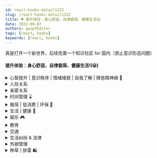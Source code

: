 ```yaml
---
id: react-hooks-detail1222
slug: /react-hooks-detail1222
title: ♥ 提升体验：身心舒适、自律极简、健康生活😃
date: 2022-09-07
authors: gaopfEditer
tags: [react, hooks]
keywords: [react, hooks]
---
```


真是打开一个新世界，后续完善一个知识社区 for 国内（禁止意识形态问题）


#### 提升体验：身心舒适、自律极简、健康生活![😃]


<details>
  <summary>心智提升 | 意识秩序 | 情绪维稳 | 自我了解 | 降低精神熵 💓</summary>
  <div>
    <aside style="background-color: #f0f0f0; padding: 10px; border-radius: 5px;">💡 心理学对个人的意义：<br/>1. 是更了解自己当下痛苦/烦恼/压抑的根源。<br/>2. 是如何在现有的条件和状态下，规划更好的未来。</aside>
    <aside style="background-color: #f0f0f0; padding: 10px; border-radius: 5px; margin-top: 10px;">💡 当你有能力改变自己处境的时候，就不要再去扮演受害者的角色了。</aside>
    <ul>
      <li><strong>心态成长</strong>：<a href="https://www.xiaohongshu.com/discovery/item/61ea6c64000000002103eda4?share_from_user_hidden=true&xhsshare=WeixinSession&appuid=591f1e7e50c4b4587b9dd97d&apptime=1653392884">李健：三十难立</a>：成功晚来一些更好，任何时候都不要卑微、也不要自大</li>
      <li><strong>持续动力</strong>：<a href="http://wufazhuce.com/question/3427">如何让自己一直保持前进的动力？</a> - 「ONE · 一个」问答</li>
      <li><strong>处理失误</strong>：<a href="https://www.xiaohongshu.com/discovery/item/626794f700000000010241a9?share_from_user_hidden=true&xhsshare=WeixinSession&appuid=591f1e7e50c4b4587b9dd97d&apptime=1651425498">大大方方地处理自己的失误和错误</a></li>
      <li><strong>情绪管理</strong>：<a href="https://www.xiaohongshu.com/discovery/item/626d0456000000002103520d?share_from_user_hidden=true&xhsshare=WeixinSession&appuid=591f1e7e50c4b4587b9dd97d&apptime=1651422814">不要在公开场合自我批评</a></li>
      <li><strong>表达方式</strong>：<a href="https://www.xiaohongshu.com/discovery/item/626f0f3a000000000102f3d8?share_from_user_hidden=true&xhsshare=WeixinSession&appuid=591f1e7e50c4b4587b9dd97d&apptime=1652082677">学会低声慢速说话</a></li>
      <li><strong>嘴笨反应慢推荐书单</strong>：<ol>
          <li><strong>《学会提问》</strong>：批判性思维入门经典。新版新增写作与演讲应用、图表辅助理解。</li>
          <li><strong>《沟通的艺术》</strong>：心理学教授力荐，图文并茂，幽默风趣。</li>
          <li><strong>《人性的弱点全集》</strong>：借助弱点找到闪光点，提升人际平和度。</li>
          <li><strong>《掌控谈话》</strong>：职场沟通、家庭关系都能用到的实用技巧。</li>
          <li><strong>《高效演讲》</strong>：不只是演讲，更是建立联系的艺术。</li></ol></li>
      <li><strong>软弱印象成因</strong>：<p>你是怎样给人留下软弱可欺的印象的？</p><ol>
          <li>别人拒绝你轻描淡写，而你拒绝别人时却觉得自己犯了错。</li>
          <li>帮别人比做自己的事还小心谨慎，甚至视为本分。</li>
          <li>害怕冷场，总是主动找话题，微信聊天没秒回也会愧疚。</li>
          <li>不敢表露坏情绪，怕负能量影响他人。</li>
          <li>借钱给别人不敢谈还钱的事。</li>
          <li>网购不满意也不敢退货。</li>
          <li>极度敏感，害怕得罪人，评论前反复斟酌措辞。</li>
          <li>朋友圈发多了怕打扰别人，经常撤回或秒删。</li></ol></li>
      <li><strong>如何改变</strong>：<a href="https://www.xiaohongshu.com/discovery/item/625823f2000000000102483a?share_from_user_hidden=true&xhsshare=WeixinSession&appuid=591f1e7e50c4b4587b9dd97d&apptime=1652633334">性格软的人如何变强</a><ul>
          <li>没事不要傻笑，底气不足的笑会暴露脆弱</li>
          <li>说话语气自然，抬头挺胸走路，展现气场</li>
          <li>拒绝要坚定，理由简短有力，不解释过多</li>
          <li>有主见，别轻易征求意见</li>
          <li>不随便夸奖不了解的人，避免被误认为谄媚</li>
          <li>讲话语速不要太快，贵人语迟</li>
          <li>姿态放高，不讨好，不谦卑</li>
          <li>说话声音洪亮，展示自信</li></ul></li>
      <li><strong>性格软建议</strong>：<a href="https://www.xiaohongshu.com/discovery/item/62768ce8000000002103c88a?share_from_user_hidden=true&xhsshare=WeixinSession&appuid=591f1e7e50c4b4587b9dd97d&apptime=1652637074">给性格软的人的小建议</a></li>
      <li><strong>情绪劳动</strong>：<a href="https://www.xiaohongshu.com/discovery/item/628055c50000000021036064?share_from_user_hidden=true&xhsshare=WeixinSession&appuid=591f1e7e50c4b4587b9dd97d&apptime=1652633554">为什么一天什么事都没做却觉得很累？</a>——因为你在进行大量情绪劳动</li>
      <li><strong>心态稳秘诀</strong>：<a href="https://www.xiaohongshu.com/discovery/item/62749943000000000102e668?share_from_user_hidden=true&xhsshare=WeixinSession&appuid=591f1e7e50c4b4587b9dd97d&apptime=1652634144">永远不要自证</a></li>
      <li><strong>强大三要素</strong>：<a href="https://www.xiaohongshu.com/discovery/item/62738a32000000000102b446?share_from_user_hidden=true&xhsshare=WeixinSession&appuid=591f1e7e50c4b4587b9dd97d&apptime=1652634231">脸皮厚 + 钝感力 + 强心脏</a></li>
      <li><strong>最有魅力的人</strong>：<a href="https://www.xiaohongshu.com/discovery/item/62883cdd0000000001029522?share_from_user_hidden=true&xhsshare=WeixinSession&appuid=591f1e7e50c4b4587b9dd97d&apptime=1653393494">盲目自信的人最有魅力</a></li>
      <li><strong>心安之法</strong>：<a href="https://www.xiaohongshu.com/discovery/item/622c6789000000000102dc17?share_from_user_hidden=true&xhsshare=WeixinSession&appuid=591f1e7e50c4b4587b9dd97d&apptime=1655056141">慎独、真诚、少解释、因果观</a></li>
      <li><strong>知行合一</strong>：<a href="https://www.xiaohongshu.com/discovery/item/62500540000000002103b10e?share_from_user_hidden=true&xhsshare=WeixinSession&appuid=591f1e7e50c4b4587b9dd97d&apptime=1655056407">人在事上磨，才能定得住</a></li>
      <li><strong>罗翔金句</strong>：<a href="https://www.xiaohongshu.com/discovery/item/629e2b2a000000001b0396fd?share_from_user_hidden=true&xhsshare=WeixinSession&appuid=591f1e7e50c4b4587b9dd97d&apptime=1655057498">今天是天赐的礼物，像珍惜礼物那样珍惜今天</a></li>
      <li><strong>罗翔哲学</strong>：<a href="https://www.xiaohongshu.com/discovery/item/625a96a1000000000102da42?share_from_user_hidden=true&xhsshare=WeixinSession&appuid=591f1e7e50c4b4587b9dd97d&apptime=1655181636">我们登上并不是我们所选择的舞台，去演出不是我们选择的剧本</a></li>
      <li><strong>内心力量</strong>：<a href="https://www.xiaohongshu.com/discovery/item/62a0536d0000000021034955?share_from_user_hidden=true&xhsshare=WeixinSession&appuid=591f1e7e50c4b4587b9dd97d&apptime=1655096406">他人的话没有力量，是你给了它权力</a></li>
      <li><strong>评价体系</strong>：<a href="https://www.xiaohongshu.com/discovery/item/62b876680000000021036c00?share_from_user_hidden=true&xhsshare=WeixinSession&appuid=591f1e7e50c4b4587b9dd97d&apptime=1656383209">外部评价多服务于他人的利益，而非你的幸福</a></li>
      <li><strong>成为狠人</strong>：<a href="https://www.xiaohongshu.com/discovery/item/625965c4000000002103c3a9?share_from_user_hidden=true&xhsshare=WeixinSession&appuid=591f1e7e50c4b4587b9dd97d&apptime=1655054589">只需这6招，就能让你成为狠人</a><br/>沉默 → 孤独 → 克制 → 冷血 → 接受 → 断舍离</li>
      <li><strong>自卑缓解</strong>：<a href="http://wufazhuce.com/question/3423">贫穷导致的自卑可以缓解吗？</a></li>
      <li><strong>庄子新解</strong>：<a href="https://www.xiaohongshu.com/discovery/item/629dab03000000002103d0c7?share_from_user_hidden=true&xhsshare=WeixinSession&appuid=591f1e7e50c4b4587b9dd97d&apptime=1654750833">用志向转移当下的情绪干扰</a></li>
      <li><strong>无聊的本质</strong>：<a href="https://36kr.com/p/1732495785344002">是什么让人们看上去很无聊？</a> - 36氪文章</li>
      <li><strong>自卑本质</strong>：<a href="http://wufazhuce.com/question/3362">接受自己的不好，承认问题难度，想办法解决</a></li>
      <li><strong>情绪阈值</strong>：<a href="http://wufazhuce.com/question/3367">如何提高情绪阈值？</a>：避免悲观、放大心胸、持续学习、保持健康</li>
      <li><strong>生活可视化</strong>：<a href="https://sspai.com/post/71268">个人生活的数字化与可视化表达</a> - 少数派</li>
      <li><strong>内心充实</strong>：<a href="http://wufazhuce.com/question/3318">如何提升内心的充实感？</a></li>
      <li><strong>心流体验</strong>：<a href="https://book.douban.com/subject/27186106/">《心流》| 最优体验心理学</a>：改变意识也能提升生活体验</li>
      <li><strong>视频推荐</strong>：<a href="https://www.bilibili.com/video/BV1av4y1f714/?spm_id_from=trigger_reload">不要活在别人的评价体系中</a> - 小唯UP</li>
      <li><strong>社恐自救</strong>：<a href="https://www.bilibili.com/video/BV1J44y147Mg">社恐自救指南</a>：Be yourself is cool enough</li>
      <li><strong>HSP自救</strong>：<a href="https://www.bilibili.com/video/BV1yA411H79G">HSP自救指南</a>：接纳自己、停止共情泛滥、精简社交</li>
      <li><strong>精力充沛</strong>：<a href="https://sspai.com/post/61722">如何追求精力充沛的生活？</a> - 少数派</li>
      <li><strong>写日记意义</strong>：<a href="https://www.douban.com/gallery/topic/296222/">写日记的意义</a>：与自己对话、梳理思绪</li>
      <li><strong>应对压力</strong>：<a href="http://wufazhuce.com/question/3148">成年人如何科学应对压力？</a></li>
      <li><strong>幸福感练习</strong>：<a href="https://www.douban.com/gallery/topic/284123/">每天写下当天发生的3件好事</a>：低成本提升幸福感</li>
    </ul>
  </div>
</details>


<details>
  <summary>人际关系</summary>
  <div>
    <ul>
      <li><strong>沟通方式：学会给别人画饼</strong><br/>在所有"你需要别人跟随你、信任你、帮助你的场景"，请学会给别人画饼：<br/>因为"我拥有某些优质资源"，所以咱们一起努力，就一定能实现某个愿景。<br/>当然，在团队中你也需要承担相应的责任。</li>
      <li><p><strong>沟通画饼参考图集：</strong></p><div style="display: flex; flex-wrap: wrap; gap: 10px;"><img src="https://s3-us-west-2.amazonaws.com/secure.notion-static.com/fa098107-c885-45ff-a808-a0af087dcb6a/XHS_1659435285351010271016kbfnxkktki0100d1rl0til864.jpg" alt="XHS_1659435285351..." width="200"/><img src="https://s3-us-west-2.amazonaws.com/secure.notion-static.com/fe959acd-0a09-4fac-af4a-18441554f05d/XHS_1659435287472010271016kbfnxkktki0100d1rl1my8n9l.jpg" alt="XHS_1659435287472..." width="200"/><img src="https://s3-us-west-2.amazonaws.com/secure.notion-static.com/213ff083-3e1b-4cb5-965d-d32a4fdc0141/XHS_1659435290210010271016kbfnxkktki0100d1rl2o13w48.jpg" alt="XHS_1659435290210..." width="200"/><img src="https://s3-us-west-2.amazonaws.com/secure.notion-static.com/023f4579-567f-4214-a6d1-8cb8093b481d/XHS_1659435292781010271016kbfnxkktki0100d1rl316rg4e.jpg" alt="XHS_1659435292781..." width="200"/><img src="https://s3-us-west-2.amazonaws.com/secure.notion-static.com/420d7e0d-6a1a-404f-b948-14e54802535c/XHS_1659435295152010271016kbfnxkktki0100d1rl41jmg5y.jpg" alt="XHS_1659435295152..." width="200"/></div></li>
      <li><strong>扩展人脉指南</strong>：<a href="https://www.xiaohongshu.com/discovery/item/616d6b230000000001029179?share_from_user_hidden=true&xhsshare=WeixinSession&appuid=591f1e7e50c4b4587b9dd97d&apptime=1656423722">如何向上社交？</a><br/>1. 克服恐惧，主动出击，放下自尊；<br/>2. 提升自身价值，成为别人愿意接近的人；<br/>3. 拓展圈子：参与职场活动、线下讲座等；<br/>4. 长期维护关系，建立信任与互惠。</li>
      <li><strong>沟通技巧合集</strong>：<a href="https://www.xiaohongshu.com/discovery/item/62c27aac000000000a00022f?share_from_user_hidden=true&xhsshare=CopyLink&appuid=591f1e7e50c4b4587b9dd97d&apptime=1656920855">9种实用沟通公式</a></li>
      <li><strong>冲突应对策略</strong>：<a href="https://www.xiaohongshu.com/discovery/item/6276515400000000210387ed?share_from_user_hidden=true&xhsshare=WeixinSession&appuid=591f1e7e50c4b4587b9dd97d&apptime=1651935340">面临不友好的拉扯和争执时，如何应对？</a><br/>学会"抛回问题"：引导对方思考，避免陷入情绪对抗。</li>
      <li><strong>亲子关系</strong>：<a href="http://wufazhuce.com/question/3401">和父母最好的相处模式是什么样的？</a> - 「ONE·一个」问答专题</li>
    </ul>
  </div>
</details>

<details>
  <summary>亲密关系</summary>
  <div>
    <ul>
      <li><strong>积极沟通技巧</strong>：<a href="https://www.xiaohongshu.com/discovery/item/62751a8f000000002103a9c2?share_from_user_hidden=true&xhsshare=WeixinSession&appuid=591f1e7e50c4b4587b9dd97d&apptime=1652194624">亲密关系中如何积极沟通</a><p>视频重点摘录：</p><ul>
          <li><strong>#00:45</strong>：把"嗯嗯啊啊"从字典里删掉</li>
          <li><strong>#01:22</strong>：不要偷走另一半的分享欲</li>
          <li><strong>#01:47</strong>：一脚踹开泼冷水的另一半</li>
          <li><strong>#03:02</strong>：积极沟通方式1 —— 摘樱桃法</li>
          <li><strong>#03:35</strong>：积极沟通方式2 —— 5W1H法</li>
          <li><strong>#04:36</strong>：积极沟通方式3 —— 三明治沟通法</li></ul></li>
      <li><strong>婚姻观念图解</strong>：<p>关于婚姻中的财产与观念差异参考图：</p><div style="display: flex; flex-wrap: wrap; gap: 10px;"><img src="https://s3-us-west-2.amazonaws.com/secure.notion-static.com/dd69cd66-b277-4ec0-bc41-2c85c49c545d/Untitled.jpeg" alt="Untitled.jpeg" width="200"/><img src="https://s3-us-west-2.amazonaws.com/secure.notion-static.com/e22cfc5a-c123-4787-89d3-f57fc916437f/Untitled.jpeg" alt="Untitled.jpeg" width="200"/></div></li>
      <li><strong>婚姻真实面貌</strong>：<a href="https://www.bilibili.com/video/BV1734y1E7QS?p=1&share_medium=android&share_plat=android&share_session_id=28664de8-03ff-40fe-8cc3-1cb2f27debe0&share_source=WEIXIN&share_tag=s_i&timestamp=1653627482&unique_k=8IBJ6k6&vd_source=0a48ad1de05efa1e6833281b8f062951">钱？家务？性生活？结婚三年我们对婚姻有了新的理解</a></li>
      <li><strong>恋爱两周年回顾</strong>：<a href="https://www.bilibili.com/video/BV12S4y1B7qk?p=1&share_medium=android&share_plat=android&share_session_id=d48c850f-7b96-4902-a039-ed430903a6ec&share_source=WEIXIN&share_tag=s_i&timestamp=1653453593&unique_k=iRcW0G3&vd_source=0a48ad1de05efa1e6833281b8f062951">我们为什么更爱对方了？</a></li>
      <li><strong>婚前准备文档</strong>：<br/><a href="https://s3-us-west-2.amazonaws.com/secure.notion-static.com/78e6681a-c893-4f40-946f-f5f1601930e5/婚前君子协议(1).docx">下载《婚前君子协议》</a> - 明确责任、界限与共识</li>
      <li><strong>谈心小工具</strong>：<a href="https://www.xiaohongshu.com/discovery/item/62a1afd4000000002103dbda?share_from_user_hidden=true&xhsshare=WeixinSession&appuid=591f1e7e50c4b4587b9dd97d&apptime=1655096457">男朋友要跟我谈心，我做了个思维导图</a></li>
    </ul>
  </div>
</details>

<details>
  <summary>时间管理 ⌛</summary>
  <div>
    <ul>
      <li><strong>制定行动计划与结果清单</strong>：<a href="https://b23.tv/c8FE75D">做  Todo List 的同时也要做 Result List</a>：明确具体行动和目标结果，避免迷失在琐碎细节中。</li>
      <li><strong>制定有价值的目标</strong>：<a href="https://www.lxchuan12.cn/goal">SMART原则  & PDCA戴明环</a></li>
      <li><strong>高效利用下班后时间</strong>：<a href="https://sspai.com/post/72494">少数派推荐文章</a><br/><strong>可用时间  = 24小时 - 工作时间 - 通勤时间 - 休息时间 - 必要事项时间</strong><br/>建议：换到更合理的工作时长（如965）；搬得离公司更近；减少社交网络干扰；提升睡眠效率以压缩时间。</li>
      <li><strong>差距由第3个8小时创造</strong>：<a href="https://www.notion.so/a6c9b930750a42cd83cca6244675b21c?pvs=21">Notion 链接查看详细分析</a></li>
      <li><strong>2022年Flag大赏</strong>：<a href="https://www.v2ex.com/t/825614">大家2022年的第一个挑战是什么？- V2EX讨论帖</a></li>
    </ul>
  </div>
</details>

<details>
  <summary>极简 | 低消费 | 环保 🛒</summary>
  <div>
    <ul>
      <li><strong>环保新发现</strong>：<a href="https://www.solidot.org/story?sid=71795">科学家发现超级蠕虫能消化泡沫塑料</a></li>
      <li><strong>消费降级实践</strong>：<a href="https://www.xiaohongshu.com/discovery/item/626a704600000000010283e3?share_from_user_hidden=true&xhsshare=WeixinSession&appuid=591f1e7e50c4b4587b9dd97d&apptime=1651210772">消费降级的具体做法</a></li>
      <li><strong>不花钱娱乐方式</strong>：<a href="https://www.xiaohongshu.com/discovery/item/6284d431000000000102a0b1?share_from_user_hidden=true&xhsshare=WeixinSession&appuid=591f1e7e50c4b4587b9dd97d&apptime=1652948621">不怎么花钱的15个娱乐方式</a><br/><img src="https://s3-us-west-2.amazonaws.com/secure.notion-static.com/52da8326-ced1-4f62-b219-f726ae8ff77f/Untitled.png" alt="极简生活示意图" width="200"/></li>
      <li><strong>警惕放纵式消费</strong>：<a href="https://www.xiaohongshu.com/discovery/item/6279c007000000000102e611?share_from_user_hidden=true&xhsshare=WeixinSession&appuid=591f1e7e50c4b4587b9dd97d&apptime=1653554158">我们支付的不是金钱，而是挣这份钱所花费的时间</a></li>
      <li><strong>远离消费主义陷阱</strong>：<a href="https://project-gutenberg.github.io/Pincong/post/34d048b5afcb7d1933c046cae9e282d2/">年轻人如何做到？</a><br/>资本最擅长三件事：凭空制造需求、用消费品划分社会层级、设法加快你的消耗速度。</li>
      <li><strong>理性消费提醒</strong>：自问一句——"这种东西你买了你不觉得亏吗？"</li>
      <li><strong>极简主义实践</strong>：<a href="https://www.xiaohongshu.com/discovery/item/61a63e550000000021037424">在极简中寻找平衡</a></li>
      <li><strong>生活方式膨胀</strong>：<a href="https://36kr.com/p/1274635788797701">低消费主义的核心是承认并管理自己的生活方式膨胀</a></li>
      <li><strong>豆瓣低消费研究所</strong>：<a href="https://www.douban.com/group/653358/">小组链接</a>｜创建人小松悠说："买东西不是为了快乐，我所认为的消费就是正常的因需购买。"</li>
    </ul>
  </div>
</details>

<details>
  <summary>生活 | 健康 🏃</summary>
  <div>
    <ul>
      <li><strong>买房话术参考</strong>：<a href="https://www.xiaohongshu.com/discovery/item/6268e2fa0000000001029594?share_from_user_hidden=true&xhsshare=WeixinSession&appuid=591f1e7e50c4b4587b9dd97d&apptime=1651686688">买房话术分享</a></li>
      <li><strong>提前还贷技巧</strong>：<a href="https://www.kjson.com/money/tqloans/">提前还贷计算器</a>：输入金额查看节省利息，用节省金额除以还款金额，得数越大越划算。</li>
      <li><strong>租房 App 鄙视链</strong>：<a href="https://www.xiaohongshu.com/discovery/item/627791e80000000021038ca2?share_from_user_hidden=true&xhsshare=WeixinSession&appuid=591f1e7e50c4b4587b9dd97d&apptime=1652718681">个人租房 App 使用体验对比</a></li>
      <li><strong>父母体检建议</strong>：<a href="https://www.xiaohongshu.com/discovery/item/62cd5418000000000b029f99?share_from_user_hidden=true&type=normal&xhsshare=CopyLink&appuid=591f1e7e50c4b4587b9dd97d&apptime=1659458585">50+以上父母体检清单</a></li>
      <li><strong>环保新闻</strong>：<a href="https://www.solidot.org/story?sid=71785">南极降雪中发现塑料微粒</a></li>
      <li><strong>冷水澡实验</strong>：<a href="https://share.api.weibo.cn/share/306272705.html?weibo_id=4769437012725960&source=weibolite&wx=1">连续洗30天冷水澡，身体变化记录</a></li>
      <li><strong>学游泳指南</strong>：<a href="https://www.xiaohongshu.com/discovery/item/6276538e000000000102f53c?share_from_user_hidden=true&xhsshare=WeixinSession&appuid=591f1e7e50c4b4587b9dd97d&apptime=1652860893">在小红书学游泳</a></li>
      <li><strong>抗衰老指南</strong>：<a href="https://www.xiaohongshu.com/discovery/item/62a94edd0000000001027c07?share_from_user_hidden=true&xhsshare=WeixinSession&appuid=591f1e7e50c4b4587b9dd97d&apptime=1655268970">抗衰老生活指南</a></li>
      <li><strong>近视高发原因</strong>：<a href="https://www.solidot.org/story?sid=71798">为何亚洲地区近视率如此之高？</a></li>
      <li><strong>乳腺癌诊断工具</strong>：<a href="http://mammo.neuralrad.com:5300/">免费在线乳腺癌诊断网站</a> - coolwulf 提供</li>
      <li><strong>营养下降警告</strong>：<a href="https://www.solidot.org/story?sid=71416">蔬菜水果的营养量正在下降</a></li>
      <li><strong>膳食健康指南</strong>：<a href="https://sspai.com/post/72984">ICU 医生推荐《中国居民膳食指南（2022）》解读</a> - 少数派专栏</li>
      <li><strong>炸物原理</strong>：为什么炸食物要炸两遍？第一遍低温炸熟炸透，第二遍高温脱水变酥脆</li>
      <li><strong>家务分工模式</strong>：<a href="https://sspai.com/post/73229">量化家务分工的方法与实践</a></li>
      <li><strong>人体中的微塑料</strong>：<a href="https://www.theguardian.com/environment/2022/apr/06/microplastics-found-deep-in-lungs-of-living-people-for-first-time">科学家首次在活人肺部血液中发现塑料微粒</a>。常见类型包括聚丙烯和 PET，可能滞留体内。</li>
      <li><strong>食谱推荐工具</strong>：<a href="https://cook.yunyoujun.cn/">选择食材 ⇒ 推荐食谱的小工具</a></li>
      <li><strong>抗疫反思</strong>：<a href="https://www.thepaper.cn/newsDetail_forward_17554262">"躺平"抗疫维护的是既得利益者财产，牺牲的是大众健康</a></li>
      <li><strong>新冠幸存者纪录片</strong>：<a href="https://www.bilibili.com/video/BV1AF411t7yj?p=1&share_medium=android&share_plat=android&share_session_id=5cc00f31-2c85-4100-aab3-8bdd96911ee9&share_source=WEIXIN&share_tag=s_i&timestamp=1649611453&unique_k=L7AoEO3">首批新冠感染幸存者讲述</a>：每一天看似平淡的生活，其实都是最大的幸福。</li>
      <li><strong>步行延寿研究</strong>：<a href="https://www.thelancet.com/journals/lanpub/article/PIIS2468-2667(21)00302-9/fulltext#seccestitle140">据《柳叶刀》称，步行对几乎所有细胞都有好处</a>。最佳步数：7000步（老人）~9000步（年轻人）。</li>
      <li><strong>在线问诊分析</strong>：<a href="https://sspai.com/prime/story/vol016-online-consultation-01">当下的在线问诊平台是资本的大饼</a></li>
      <li><strong>程序员延寿指南</strong>：<a href="https://github.com/geekan/HowToLiveLonger">GitHub  开源项目：降低全因死亡率约 66.67%</a></li>
      <li><strong>程序员做饭指南</strong>：<a href="https://cook.aiurs.co/">程序员在家做饭指南</a></li>
      <li><strong>咖啡因与胆固醇</strong>：<a href="https://www.solidot.org/story?sid=70734">适当摄入咖啡因可降低"坏"胆固醇</a></li>
      <li><strong>家庭常备药箱</strong>：<a href="https://sspai.com/post/66590">少数派推荐：从这 8 种非处方药开始构建</a></li>
      <li><strong>自查手段汇总</strong>：<a href="https://sspai.com/post/67800">你该掌握的自查手段</a></li>
      <li><strong>好胆固醇提升法</strong>：<a href="https://www.notion.so/ccbc06691c794cb9aa9e6e65efa1f06f?pvs=21">提升 HDL，降低 LDL</a></li>
      <li><strong>选房入门知识</strong>：<a href="https://sspai.com/post/67379">筛选房源的第一步，读懂户型图</a></li>
      <li><strong>装修验收经验</strong>：<a href="https://sspai.com/post/64420">三万字装修经验「验收篇」</a></li>
      <li><strong>服装选购指南</strong>：<a href="https://sspai.com/post/63925">我们需要学习的挑选与购买策略</a></li>
      <li><strong>闲鱼购物攻略</strong>：<a href="https://www.notion.so/b0da52ba0afe4946907efd7dbcd91ed6?pvs=21">闲鱼交易避坑指南</a></li>
      <li><strong>网购维权案例</strong>：<a href="https://sspai.com/post/67209">一次网购维权经历：如何成功追回损失</a></li>
      <li><strong>跑步年度总结</strong>：<a href="https://conge.github.io/2021/12/31/review-2021-running-review/">2021跑步总结｜一位365天全勤跑者的经验分享</a></li>
      <li><strong>12315维权实战</strong>：<a href="https://www.xiaohongshu.com/discovery/item/61ea4bea0000000001024ca4?share_from_user_hidden=true&xhsshare=WeixinSession&appuid=591f1e7e50c4b4587b9dd97d&apptime=1644049109">一次12315维权经历</a></li>
      <li><strong>家居细节优化</strong>：<a href="https://www.xiaohongshu.com/discovery/item/61d668bc000000000102aefb?share_from_user_hidden=true&xhsshare=WeixinSession&appuid=591f1e7e50c4b4587b9dd97d&apptime=1643895101">强弱电箱遮丑案例</a></li>
    </ul>
  </div>
</details>

<details>
  <summary>娱乐 🎮</summary>
  <div>
    <ul>
      <li><strong>户外新宠</strong>：<a href="https://36kr.com/p/1774788141299968">憋疯的年轻人，都去河里玩桨板了</a></li>
      <li><strong>韩剧推荐</strong>：<a href="https://www.xiaohongshu.com/discovery/item/628269470000000001026403?share_from_user_hidden=true&xhsshare=WeixinSession&appuid=591f1e7e50c4b4587b9dd97d&apptime=1652845748">《我的解放日志》</a>：细腻、真实、生活化</li>
      <li><strong>搞笑纪录片推荐</strong>：<a href="https://www.xiaohongshu.com/discovery/item/62805b0800000000010276cd?share_from_user_hidden=true&xhsshare=WeixinSession&appuid=591f1e7e50c4b4587b9dd97d&apptime=1652847004">《克拉克森的农场》</a>：冤种富翁回乡种田的二三事，没人向往的生活</li>
      <li><strong>飞盘游戏指南</strong>：<a href="https://sspai.com/post/73505">城市青年的新宠运动</a></li>
      <li><strong>中文版 Wordle 游戏</strong>：<ul>
          <li><a href="https://handle.antfu.me/">汉兜</a>：猜四字词语，类似成语接龙</li>
          <li><a href="https://cy.surprising.studio/">词影</a>：结合拼音与音调判断，更直观</li></ul></li>
      <li><strong>解压网站推荐</strong>：<ul>
          <li><a href="https://patatap.com/">Patatap</a>：敲击键盘触发声音和视觉动效</li>
          <li><a href="https://aidn.jp/mikutap/">MikuTAP</a>：初音未来版本 Patatap</li></ul></li>
      <li><strong>炫光生成器</strong>：<a href="http://weavesilk.com/">镜像式炫光绘画工具</a></li>
      <li><strong>在线乐器模拟器</strong>：<a href="https://learningmusic.ableton.com/">Ableton 推出的音乐学习小工具</a></li>
      <li><strong>多人在线 io 游戏站</strong>：<a href="https://iogames.space/">io games 精选集合</a></li>
      <li><strong>电影资源站</strong>：<a href="http://www.cupfox.com/">茶杯狐 Cupfox</a> - 资源丰富、界面清爽</li>
      <li><strong>复古游戏回忆杀</strong>：<a href="http://www.yikm.net">小霸王其乐无穷</a> - 街机、红白机经典游戏在线玩</li>
      <li><strong>无厘头消遣</strong>：<a href="https://theuselessweb.com/">随机带你去一个没用的网站</a> - 每次都有惊喜</li>
      <li><strong>奇趣收藏夹</strong>：<a href="https://fuun.fun/">FUNN.FUN</a> - 各类有趣网页合集</li>
      <li><strong>全球电台地图</strong>：<a href="http://radio.garden/">世界电台 Radio Garden</a> - 在地图上探索世界各地广播</li>
      <li><strong>从零造电脑的游戏</strong>：<a href="https://nandgame.com/#">NandGame</a> - 一步步从逻辑门电路制造出一台电脑</li>
    </ul>
    <p><strong>NandGame 游戏示意图：</strong></p><img src="https://s3-us-west-2.amazonaws.com/secure.notion-static.com/1fdf2374-5512-4d10-bda2-3a50c711d66d/Untitled.png" alt="NandGame 示例图" width="300"/>
  </div>
</details>

<details>
  <summary>教育</summary>
  <div>
    <ul>
      <li><strong>高校国际排名</strong>：<a href="https://www.thepaper.cn/newsDetail_forward_18494946">最新QS世界大学排名：北大第12、清华第14，均创历史新高</a>  - 澎湃新闻</li>
      <li><strong>新课标实践</strong>：<a href="https://www.sohu.com/a/544164865_162758">教育部要求9月起中小学生要学煮饭</a></li>
      <li><strong>教育内卷现状</strong>：<a href="https://mp.weixin.qq.com/s/kBWQ9DU_R2fvawzgkAXQug">为了鸡娃，上海的家长到底有多拼</a></li>
    </ul>
  </div>
</details>

<details>
  <summary>交通</summary>
  <div>
    <ul>
      <li><strong>油价与出行选择</strong>：油价上涨是否意味着该换新能源车？<br/>需注意：新能源车电池原材料也在上涨，且电池耐用度仍存在一定瓶颈。</li>
      <li><strong>小米车辆控制新专利</strong>：<a href="https://36kr.com/newsflashes/1784610767752579">可准确识别路口的车辆控制技术</a>  - 36氪报道</li>
    </ul>
  </div>
</details>

<details>
  <summary>生活纠纷 & 法律</summary>
  <div>
    <ul>
      <li><strong>腾讯云误封事件</strong>：<a href="https://www.v2ex.com/t/859088">腾讯云误封挖矿称监管部门通报，无任何证据，求  V 友支招</a></li>
      <li><strong>法律提醒</strong>：<a href="https://www.xiaohongshu.com/discovery/item/623d1ff3000000000102a2c8?share_from_user_hidden=true&xhsshare=WeixinSession&appuid=591f1e7e50c4b4587b9dd97d&apptime=1655053002">成年人不要轻易签字！！！</a> 签字前务必看清内容与后果</li>
      <li><strong>小额维权指南</strong>：<a href="https://www.xiaohongshu.com/discovery/item/62a3ef18000000001d01a1bf?share_from_user_hidden=true&xhsshare=WeixinSession&appuid=591f1e7e50c4b4587b9dd97d&apptime=1655088961">数额较小立案不必花钱请律师</a>：可自行准备材料走法律流程</li>
      <li><strong>拒绝刷脸进小区</strong>：<a href="https://project-gutenberg.github.io/Pincong/post/202b8f14ccc22b592c91a23f8f9b23a9/">我为什么一定要磕赢这场官司？</a>｜一位居民对人脸识别进小区的抗争实录</li>
      <li><strong>被打后正确就医流程</strong>：<a href="https://www.xiaohongshu.com/discovery/item/62a6d01a000000001d01161d?share_from_user_hidden=true&xhsshare=WeixinSession&appuid=591f1e7e50c4b4587b9dd97d&apptime=1655175620">被打了如何正确就医</a>：包括伤情记录、报警与医疗证据留存</li>
    </ul>
  </div>
</details>

<details>
  <summary>外貌管理</summary>
  <div>
    <ul>
      <li><strong>与生俱来的配饰</strong>：<a href="https://www.xiaohongshu.com/discovery/item/62824d6c0000000001025a48?share_from_user_hidden=true&xhsshare=WeixinSession&appuid=591f1e7e50c4b4587b9dd97d&apptime=1653400240">打造精致感的5个重点</a><br/>1. 皮肤：适度露肤（脖子、手腕、脚腕）展现健康美<br/>2. 口红：提升气色与自信的关键<br/>3. 头发：整洁有型是基础，也是气质加分项<br/>4. 指甲：干净修剪或简单美甲，细节决定印象<br/>5. 微笑：最具吸引力的"无形配饰"</li>
      <li><strong>接纳自己的状态</strong>：<a href="https://www.xiaohongshu.com/discovery/item/6272939f000000000102c293?share_from_user_hidden=true&xhsshare=WeixinSession&appuid=591f1e7e50c4b4587b9dd97d&apptime=1653392909">在当下的位置上踏踏实实地向下扎根</a><br/>年龄不是敌人，故事写在脸上，学会与皱纹和解，找到属于自己的从容美感。</li>
    </ul>
  </div>
</details>

<details>
  <summary>种草 | 排雷 🛍️</summary>
  <div>
    <ul>
      <li><strong>编程鼠标推荐</strong>：<a href="https://www.v2ex.com/t/790806">编程工作适合用什么鼠标？-  V2EX 讨论帖</a></li>
      <li><strong>腾讯云链接失效提醒</strong>：您访问的网址 <code>https://mc.tencent.com/bwnTAoH2</code>  已过期或无效，请确认是否为最新链接。</li>
      <li><strong>Ipad图形创作APP</strong>：推荐搭配使用 <a href="https://apps.apple.com/app/id1454320973">Lazyshare</a>  与 <a href="https://procreate.art/">Procreate</a>，适合插画、设计等创意工作者。</li>
      <li><strong>宽带推荐 · 联通</strong>：500M 宽带包年约 700 元，来自咸鱼二手渠道，适合预算有限但对网速有要求的用户。</li>
      <li><strong>宽带推荐 · 移动</strong>：中国移动 300Mbps 家庭宽带套餐，首年资费 39 元 / 月，次年 30 元 / 月，含 5GB 4G 流量，两年合约期。</li>
      <li><strong>年度消费回顾</strong>：<a href="https://www.v2ex.com/t/825639">2021  年你买得最值和最不值的东西是？</a> - V2EX 用户分享讨论帖</li>
    </ul>
  </div>
</details>

